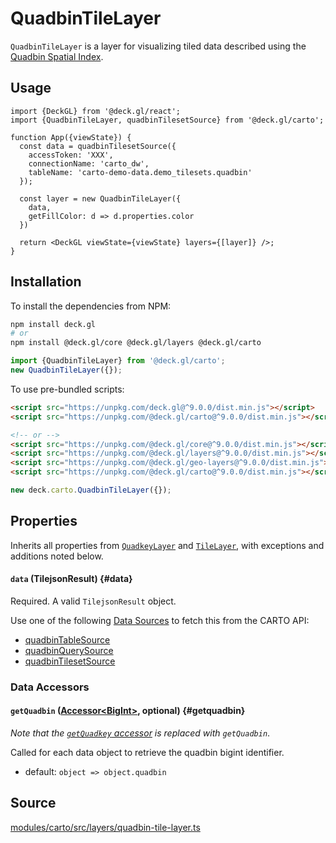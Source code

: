 # QuadbinTileLayer

`QuadbinTileLayer` is a layer for visualizing tiled data described using the [Quadbin Spatial Index](https://docs.carto.com/data-and-analysis/analytics-toolbox-for-bigquery/key-concepts/spatial-indexes#quadbin). 

## Usage 

```tsx
import {DeckGL} from '@deck.gl/react';
import {QuadbinTileLayer, quadbinTilesetSource} from '@deck.gl/carto';

function App({viewState}) {
  const data = quadbinTilesetSource({
    accessToken: 'XXX',
    connectionName: 'carto_dw',
    tableName: 'carto-demo-data.demo_tilesets.quadbin'
  });

  const layer = new QuadbinTileLayer({
    data,
    getFillColor: d => d.properties.color
  })

  return <DeckGL viewState={viewState} layers={[layer]} />;
}
```

## Installation

To install the dependencies from NPM:

```bash
npm install deck.gl
# or
npm install @deck.gl/core @deck.gl/layers @deck.gl/carto
```

```js
import {QuadbinTileLayer} from '@deck.gl/carto';
new QuadbinTileLayer({});
```

To use pre-bundled scripts:

```html
<script src="https://unpkg.com/deck.gl@^9.0.0/dist.min.js"></script>
<script src="https://unpkg.com/@deck.gl/carto@^9.0.0/dist.min.js"></script>

<!-- or -->
<script src="https://unpkg.com/@deck.gl/core@^9.0.0/dist.min.js"></script>
<script src="https://unpkg.com/@deck.gl/layers@^9.0.0/dist.min.js"></script>
<script src="https://unpkg.com/@deck.gl/geo-layers@^9.0.0/dist.min.js"></script>
<script src="https://unpkg.com/@deck.gl/carto@^9.0.0/dist.min.js"></script>
```

```js
new deck.carto.QuadbinTileLayer({});
```

## Properties

Inherits all properties from [`QuadkeyLayer`](../geo-layers/quadkey-layer.md) and [`TileLayer`](../geo-layers/tile-layer.md), with exceptions and additions noted below.


#### `data` (TilejsonResult) {#data}

Required. A valid `TilejsonResult` object.

Use one of the following [Data Sources](./data-sources.md) to fetch this from the CARTO API:

- [quadbinTableSource](./data-sources#quadbintablesource)
- [quadbinQuerySource](./data-sources#quadbinquerysource)
- [quadbinTilesetSource](./data-sources#quadbintilesetsource)

### Data Accessors

#### `getQuadbin` ([Accessor&lt;BigInt&gt;](../../developer-guide/using-layers.md#accessors), optional) {#getquadbin}

_Note that the [`getQuadkey` accessor](../geo-layers/quadkey-layer#getquadkey) is replaced with `getQuadbin`_.

Called for each data object to retrieve the quadbin bigint identifier.

* default: `object => object.quadbin`

## Source

[modules/carto/src/layers/quadbin-tile-layer.ts](https://github.com/visgl/deck.gl/tree/9.1-release/modules/carto/src/layers/quadbin-tile-layer.ts)
